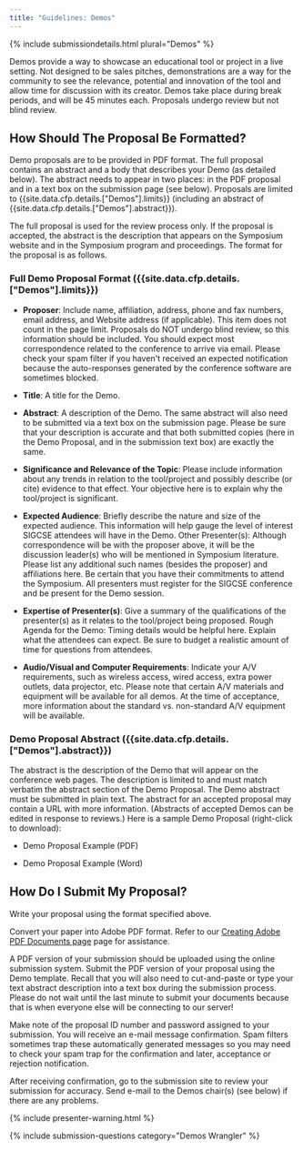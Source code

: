 ```yaml
---
title: "Guidelines: Demos"
---
```

{% include submissiondetails.html plural="Demos" %}

Demos provide a way to showcase an educational tool or project in a live setting. Not designed to be sales pitches, demonstrations are a way for the community to see the relevance, potential and innovation of the tool and allow time for discussion with its creator. Demos take place during break periods, and will be 45 minutes each.
Proposals undergo review but not blind review.

## How Should The Proposal Be Formatted?
Demo proposals are to be provided in PDF format. The full proposal contains an abstract and a body that describes your Demo (as detailed below). The abstract needs to appear in two places: in the PDF proposal and in a text box on the submission page (see below).  Proposals are limited to {{site.data.cfp.details.["Demos"].limits}} (including an abstract of {{site.data.cfp.details.["Demos"].abstract}}).

The full proposal is used for the review process only. If the proposal is accepted, the abstract is the description that appears on the Symposium website and in the Symposium program and proceedings. The format for the proposal is as follows.

### Full Demo Proposal Format ({{site.data.cfp.details.["Demos"].limits}})

* **Proposer**: Include name, affiliation, address, phone and fax numbers, email address, and Website address (if applicable). This item does not count in the page limit. Proposals do NOT undergo blind review, so this information should be included. You should expect most correspondence related to the conference to arrive via email. Please check your spam filter if you haven't received an expected notification because the auto-responses generated by the conference software are sometimes blocked.

* **Title**: A title for the Demo.

* **Abstract**: A description of the Demo. The same abstract will also need to be submitted via a text box on the submission page. Please be sure that your description is accurate and that both submitted copies (here in the Demo Proposal, and in the submission text box) are exactly the same.

* **Significance and Relevance of the Topic**: Please include information about any trends in relation to the tool/project and possibly describe (or cite) evidence to that effect. Your objective here is to explain why the tool/project is significant.

* **Expected Audience**: Briefly describe the nature and size of the expected audience. This information will help gauge the level of interest SIGCSE attendees will have in the Demo.
Other Presenter(s): Although correspondence will be with the proposer above, it will be the discussion leader(s) who will be mentioned in Symposium literature. Please list any additional such names (besides the proposer) and affiliations here. Be certain that you have their commitments to attend the Symposium. All presenters must register for the SIGCSE conference and be present for the Demo session.

* **Expertise of Presenter(s)**: Give a summary of the qualifications of the presenter(s) as it relates to the tool/project being proposed.
Rough Agenda for the Demo: Timing details would be helpful here. Explain what the attendees can expect. Be sure to budget a realistic amount of time for questions from attendees.

* **Audio/Visual and Computer Requirements**: Indicate your A/V requirements, such as wireless access, wired access, extra power outlets, data projector, etc. Please note that certain A/V materials and equipment will be available for all demos. At the time of acceptance, more information about the standard vs. non-standard A/V equipment will be available.

### Demo Proposal Abstract ({{site.data.cfp.details.["Demos"].abstract}})

The abstract is the description of the Demo that will appear on the conference web pages. The description is limited to and must match verbatim the abstract section of the Demo Proposal. The Demo abstract must be submitted in plain text. The abstract for an accepted proposal may contain a URL with more information. (Abstracts of accepted Demos can be edited in response to reviews.)
Here is a sample Demo Proposal (right-click to download):

* Demo Proposal Example (PDF)

* Demo Proposal Example (Word)

## How Do I Submit My Proposal?

Write your proposal using the format specified above.

Convert your paper into Adobe PDF format. Refer to our [Creating Adobe PDF Documents page](creating_pdf.html) page for assistance.

A PDF version of your submission should be uploaded using the online submission system. Submit the PDF version of your proposal using the Demo template. Recall that you will also need to cut-and-paste or type your text abstract description into a text box during the submission process. Please do not wait until the last minute to submit your documents because that is when everyone else will be connecting to our server!

Make note of the proposal ID number and password assigned to your submission. You will receive an e-mail message confirmation. Spam filters sometimes trap these automatically generated messages so you may need to check your spam trap for the confirmation and later, acceptance or rejection notification.

After receiving confirmation, go to the submission site to review your submission for accuracy. Send e-mail to the Demos chair(s) (see below) if there are any problems.

{% include presenter-warning.html %}

{% include submission-questions category="Demos Wrangler" %}
